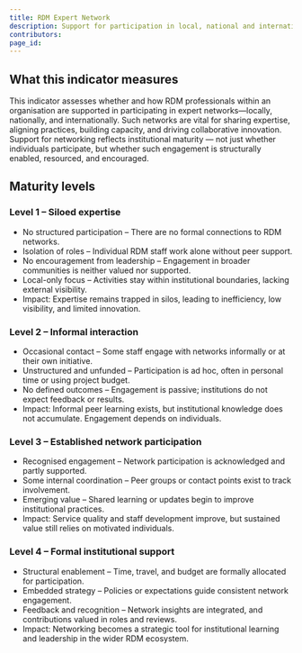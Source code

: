 ```yaml
---
title: RDM Expert Network
description: Support for participation in local, national and international networks
contributors: 
page_id: 
---
```

## What this indicator measures
This indicator assesses whether and how RDM professionals within an organisation are supported in participating in expert networks—locally, nationally, and internationally. Such networks are vital for sharing expertise, aligning practices, building capacity, and driving collaborative innovation. Support for networking reflects institutional maturity — not just whether individuals participate, but whether such engagement is structurally enabled, resourced, and encouraged.

## Maturity levels

### Level 1 – Siloed expertise
* No structured participation – There are no formal connections to RDM networks.
* Isolation of roles – Individual RDM staff work alone without peer support.
* No encouragement from leadership – Engagement in broader communities is neither valued nor supported.
* Local-only focus – Activities stay within institutional boundaries, lacking external visibility.
* Impact: Expertise remains trapped in silos, leading to inefficiency, low visibility, and limited innovation.

### Level 2 – Informal interaction
* Occasional contact – Some staff engage with networks informally or at their own initiative.
* Unstructured and unfunded – Participation is ad hoc, often in personal time or using project budget.
* No defined outcomes – Engagement is passive; institutions do not expect feedback or results.
* Impact: Informal peer learning exists, but institutional knowledge does not accumulate. Engagement depends on individuals.

### Level 3 – Established network participation
* Recognised engagement – Network participation is acknowledged and partly supported.
* Some internal coordination – Peer groups or contact points exist to track involvement.
* Emerging value – Shared learning or updates begin to improve institutional practices.
* Impact: Service quality and staff development improve, but sustained value still relies on motivated individuals.

### Level 4 – Formal institutional support
* Structural enablement – Time, travel, and budget are formally allocated for participation.
* Embedded strategy – Policies or expectations guide consistent network engagement.
* Feedback and recognition – Network insights are integrated, and contributions valued in roles and reviews.
* Impact: Networking becomes a strategic tool for institutional learning and leadership in the wider RDM ecosystem.
